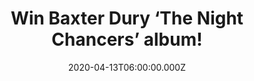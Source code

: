 ---
campaign-uuid: "c-fe79c30e-a5f4-4a16-9b94-6645023c2778"
type: "Competition"
category: "Music"
date: "2020-04-13T06:00:00.000Z"
end-date: "2020-05-13T23:59:00.000Z"
disable-form: false
is_promoted: false
has_entry_page: true
title: "Win Baxter Dury ‘The Night Chancers’ album!"
competition-description: "<p>We are giving away the brand new album from the English\
  \ indie musician Baxter Dury: “The Night Chancers”. An amazing album co-produced\
  \ by his long time collaborator Craig Silvey (Arcade Fire, John Grant, Arctic Monkeys)\
  \ and Baxter.</p>\n<p>Want to be the first one hearing it? Enter below for a chance\
  \ to win.</p>\n"
hero-header: "Win Baxter Dury ‘The Night Chancers’ album!"
terms-confirmation: "N/A"
banner-img: "https://assets.expresslyapp.com/asset-a18f579a-ff08-4d3f-993f-21228b89f807.jpg"
logo-left-href: "aaa.nme.com"
logo-left-image: "https://assets.expresslyapp.com/asset-ea3604b8-da12-4d3b-8f49-e810a232b2d6.jpg"
logo-left-title: "NME AAA"
bg-image-hero: "https://assets.expresslyapp.com/asset-d7414b33-0ae1-42cd-a559-6925ec6b0713.jpg"
bg-image-first: "https://assets.expresslyapp.com/asset-e0a79753-a56f-4fb8-bf87-8875fe8977db.jpg"
section1-content: "<p>We are giving you the chance of winning a copy of the brand\
  \ new studio record from the English indie musician Baxter Dury: ‘The Night Chancers’\
  .    ‘I’m Not Your Dog’, ‘Samurai’,’Sleep People’… are some of his new hits you\
  \ could discover in the album.</p>\n<p>Click below for a chance to win now.</p>\n"
entry-title: "Win Baxter Dury ‘The Night Chancers’ album!"
entry-content: "<p>Enter the draw to win Baxter Dury ‘The Night Chancers’ album by\
  \ completing the form below before 23:59 on the 13th of May 2020.</p>\n"
has-winner: false
prize-description: "Baxter Dury ‘The Night Chancers’ album!"
special-conditions: "Multiple entries are allowed up to one every day.\r\n\r\nThis\
  \ competition is also available on: https://club.expressly.io/competitions/baxter-dury-night-chancers"
country-restrictions:
- "GB"
---